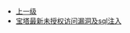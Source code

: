 * [上一级](docs/wy876_poc/)
* [宝塔最新未授权访问漏洞及sql注入](docs/wy876_poc/%E5%AE%9D%E5%A1%94/%E5%AE%9D%E5%A1%94%E6%9C%80%E6%96%B0%E6%9C%AA%E6%8E%88%E6%9D%83%E8%AE%BF%E9%97%AE%E6%BC%8F%E6%B4%9E%E5%8F%8Asql%E6%B3%A8%E5%85%A5.md)
